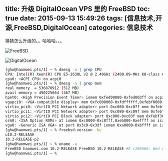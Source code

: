 title: 升级 DigitalOcean VPS 里的 FreeBSD
toc: true
date: 2015-09-13 15:49:26
tags: [信息技术,开源,FreeBSD,DigitalOcean]
categories: 信息技术
---


猜猜怎么升级的。。哈哈哈。。。


![FreeBSD](//dn-nimages.qbox.me/2015/09/freebsdr.png)

<!--more-->
![DigitalOcean](//dn-nimages.qbox.me/2015/09/DOVPS.png)

```sh
[ghw@haomwei.pts/1] ~ % dmesg -a | grep CPU
CPU: Intel(R) Xeon(R) CPU E5-2630L v2 @ 2.40GHz (2400.09-MHz K8-class CPU)
cpu0: <ACPI CPU> on acpi0
[ghw@haomwei.pts/1] ~ % dmesg -a | grep mem
real memory  = 536870912 (512 MB)
avail memory = 490225664 (467 MB)
hpet0: <High Precision Event Timer> iomem 0xfed00000-0xfed003ff on acpi0
vgapci0: <VGA-compatible display> mem 0xfc000000-0xfdffffff,0xfebf0000-0xfebf0fff at device 2.0 on pci0
virtio_pci0: <VirtIO PCI Network adapter> port 0xc060-0xc07f mem 0xfebf1000-0xfebf1fff irq 11 at device 3.0 on pci0
virtio_pci1: <VirtIO PCI Network adapter> port 0xc080-0xc09f mem 0xfebf2000-0xfebf2fff irq 11 at device 4.0 on pci0
virtio_pci2: <VirtIO PCI Block adapter> port 0xc000-0xc03f mem 0xfebf3000-0xfebf3fff irq 10 at device 5.0 on pci0
orm0: <ISA Option ROMs> at iomem 0xc0000-0xc8fff,0xeb800-0xeffff on isa0
vga0: <Generic ISA VGA> at port 0x3c0-0x3df iomem 0xa0000-0xbffff on isa0
[ghw@haomwei.pts/1] ~ % freebsd-version -ku
u10.2-RELEASE
10.2-RELEASE-p2
[ghw@haomwei.pts/1] ~ % uname -a
FreeBSD haomwei.com 10.2-RELEASE FreeBSD 10.2-RELEASE #0 r286666: Wed Aug 12 15:26:37 UTC 2015     root@releng1.nyi.freebsd.org:/usr/obj/usr/src/sys/GENERIC  amd64
[ghw@haomwei.pts/1] ~ %
```